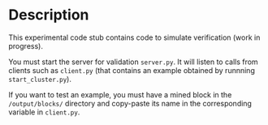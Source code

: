 # Description

This experimental code stub contains code to simulate verification (work in progress).

You must start the server for validation `server.py`. It will listen to calls from clients such as `client.py` (that contains an example obtained by runnning `start_cluster.py`).

If you want to test an example, you must have a mined block in the `/output/blocks/` directory and copy-paste its name in the corresponding variable in `client.py`.